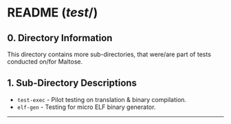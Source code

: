 # README ($test/$)


## **0. Directory Information**

This directory contains more sub-directories, that were/are part of tests conducted on/for Maltose.


## **1. Sub-Directory Descriptions**

- `test-exec` - Pilot testing on translation & binary compilation.
- `elf-gen` - Testing for micro ELF binary generator.

---
